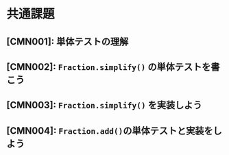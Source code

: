 # 共通課題

## [CMN001]: 単体テストの理解

## [CMN002]: `Fraction.simplify()` の単体テストを書こう

## [CMN003]: `Fraction.simplify()` を実装しよう

## [CMN004]: `Fraction.add()`の単体テストと実装をしよう

